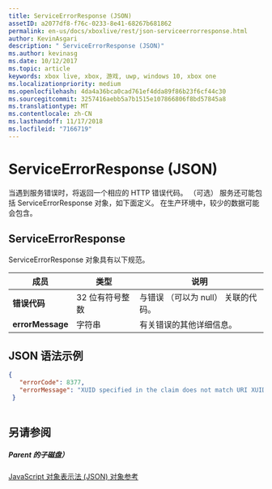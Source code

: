 ```yaml
---
title: ServiceErrorResponse (JSON)
assetID: a2077df8-f76c-0233-8e41-68267b681862
permalink: en-us/docs/xboxlive/rest/json-serviceerrorresponse.html
author: KevinAsgari
description: " ServiceErrorResponse (JSON)"
ms.author: kevinasg
ms.date: 10/12/2017
ms.topic: article
keywords: xbox live, xbox, 游戏, uwp, windows 10, xbox one
ms.localizationpriority: medium
ms.openlocfilehash: 4da4a36bca0cad761ef4dda89f86b23f6cf44c30
ms.sourcegitcommit: 3257416aebb5a7b1515e107866806f8bd57845a8
ms.translationtype: MT
ms.contentlocale: zh-CN
ms.lasthandoff: 11/17/2018
ms.locfileid: "7166719"
---
```

# <a name="serviceerrorresponse-json"></a>ServiceErrorResponse (JSON)
当遇到服务错误时，将返回一个相应的 HTTP 错误代码。 （可选） 服务还可能包括 ServiceErrorResponse 对象，如下面定义。 在生产环境中，较少的数据可能会包含。 
<a id="ID4EN"></a>

 
## <a name="serviceerrorresponse"></a>ServiceErrorResponse
 
ServiceErrorResponse 对象具有以下规范。
 
| 成员| 类型| 说明| 
| --- | --- | --- | 
| <b>错误代码</b>| 32 位有符号整数| 与错误 （可以为 null） 关联的代码。| 
| <b>errorMessage</b>| 字符串| 有关错误的其他详细信息。| 
  
<a id="ID4EVB"></a>

 
## <a name="sample-json-syntax"></a>JSON 语法示例
 

```json
{
   "errorCode": 8377,
   "errorMessage": "XUID specified in the claim does not match URI XUID."
 }
    
```

  
<a id="ID4E5B"></a>

 
## <a name="see-also"></a>另请参阅
 
<a id="ID4EAC"></a>

 
##### <a name="parent"></a>Parent 的子磁盘） 

[JavaScript 对象表示法 (JSON) 对象参考](atoc-xboxlivews-reference-json.md)

   
